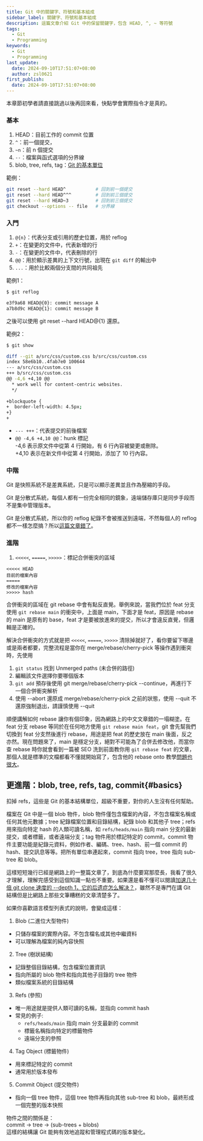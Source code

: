 ```yaml
---
title: Git 中的關鍵字、符號和基本組成
sidebar_label: 關鍵字、符號和基本組成
description: 這篇文章介紹 Git 中的保留關鍵字，包含 HEAD, ^, ~ 等符號
tags:
  - Git
  - Programming
keywords:
  - Git
  - Programming
last_update:
  date: 2024-09-10T17:51:07+08:00
  author: zsl0621
first_publish:
  date: 2024-09-10T17:51:07+08:00
---
```


本章節初學者請直接跳過以後再回來看，快點學會實際指令才是真的。

### 基本

1. HEAD：目前工作的 commit 位置
2. `^`：前一個提交，
3. `~n`：前 n 個提交
4. `--`：檔案與函式選項的分界線
5. blob, tree, refs, tag：[Git 的基本單位](#basics)

範例：

```sh
git reset --hard HEAD^           # 回到前一個提交
git reset --hard HEAD^^^         # 回到前三個提交
git reset --hard HEAD~3          # 回到前三個提交
git checkout --options -- file   # 分界線
```

### 入門

1. `@{n}`：代表分支或引用的歷史位置，用於 reflog
2. `+`：在變更的文件中，代表新增的行
3. `-`：在變更的文件中，代表刪除的行
4. `@@`：用於顯示差異的上下文行號，出現在 `git diff` 的輸出中
5. `...`：用於比較兩個分支間的共同祖先

範例1：

```sh
$ git reflog

e3f9a68 HEAD@{0}: commit message A
a7b8d9c HEAD@{1}: commit message B
```

之後可以使用 git reset --hard HEAD@{1} 還原。

範例2：

```sh
$ git show

diff --git a/src/css/custom.css b/src/css/custom.css
index 58e6b10..4fab7e0 100644
--- a/src/css/custom.css
+++ b/src/css/custom.css
@@ -4,6 +4,10 @@
  * work well for content-centric websites.
  */
 
+blockquote {
+  border-left-width: 4.5px; 
+}
+
```

- `--- +++`：代表提交的前後檔案  
- `@@ -4,6 +4,10 @@`：hunk 標記  
-4,6 表示原文件中從第 4 行開始，有 6 行內容被變更或刪除。  
+4,10 表示在新文件中從第 4 行開始，添加了 10 行內容。  

### 中階

Git 是快照系統不是差異系統，只是可以顯示差異並且作為壓縮的手段。

Git 是分散式系統，每個人都有一份完全相同的鏡象，遠端儲存庫只是同步手段而不是集中管理版本。

Git 是分散式系統，所以你的 reflog 紀錄不會被推送到遠端，不然每個人的 reflog 都不一樣怎麼搞？所以[這篇文章錯了](https://gitbook.tw/chapters/faq/remove-files-from-git)。

### 進階

1. `<<<<<`, `=====`, `>>>>>`：標記合併衝突的區域

```git
<<<<< HEAD
目前的檔案內容
=====
修改的檔案內容
>>>>> hash
```

合併衝突的區域在 git rebase 中會有點反直覺。舉例來說，當我們位於 feat 分支使用 `git rebase main` 的衝突中，上面是 main，下面才是 feat，原因是 rebase 的 main 是原有的 base，feat 才是要被放進來的提交，所以才會違反直覺，但邏輯是正確的。

解決合併衝突的方式就是把 `<<<<<`, `=====`, `>>>>>` 清除掉就好了，看你要留下哪邊或是兩者都要，完整流程是當你在 merge/rebase/cherry-pick 等操作遇到衝突時，先使用

1. `git status` 找到 Unmerged paths (未合併的路徑)
2. 編輯該文件選擇你要哪個版本
3. `git add` 預存後使用 git merge/rebase/cherry-pick --continue，再進行下一個合併衝突解析
4. 使用 --abort 還原成 merge/rebase/cherry-pick 之前的狀態，使用 --quit 不還原強制退出，請謹慎使用 --quit

順便講解如何 rebase 讓你有個印象，因為網路上的中文文章錯的一塌糊塗。在 feat 分支 rebase 等同於在任何地方使用 `git rebase main feat`，git 會先幫我們切換到 feat 分支然後進行 rebase，用途是把 feat 的歷史放在 main 後面，反之亦然。現在問題來了，main 是穩定分支，絕對不可能為了合併去修改他，而當你查 rebase 時你就會看到一篇被 SEO 洗到前面教你用 `git rebase feat` 的文章，那個人就是標準的文檔都看不懂就開始寫了，包含他的 rebase onto 教學[問題也很大](../advance/rebase-onto#結語)。

## 更進階：blob, tree, refs, tag, commit{#basics}

扣掉 refs，這些是 Git 的基本結構單位，超級不重要，對你的人生沒有任何幫助。

檔案在 Git 中是一個 blob 物件，blob 物件僅包含檔案的內容，不包含檔案名稱或任何其他元數據；tree 紀錄檔案位置和目錄結構，紀錄 blob 和其他子 tree；refs 用來指向特定 hash 的人類可讀名稱，如 `refs/heads/main` 指向 main 分支的最新提交，或者標籤，或者遠端分支；tag 物件用於標記特定的 commit，commit 物件主要功能是紀錄元資料，例如作者、編碼、tree、hash、前一個 commit 的 hash、提交訊息等等。把所有單位串連起來，commit 指向 tree，tree 指向 sub-tree 和 blob。

這樣短短幾行已經是網路上的一整篇文章了，到底為什麼要寫那麼長，我看了很久才理解，理解完感受到這個知識一點也不重要。如果還是看不懂可以閱讀[加速几十倍 git clone 速度的 --depth 1，它的后遗症怎么解决？](https://blog.csdn.net/qiwoo_weekly/article/details/128710769)，雖然不是專門在講 Git 結構但是比網路上那些文筆糟糕的文章清楚多了。

如果你喜歡語言模型列表式的說明，會變成這樣：

1. Blob (二進位大型物件)

- 只儲存檔案的實際內容。不包含檔名或其他中繼資料
- 可以理解為檔案的純內容快照

2. Tree (樹狀結構)

- 記錄整個目錄結構，包含檔案位置資訊
- 指向所屬的 blob 物件和指向其他子目錄的 tree 物件
- 類似檔案系統的目錄結構

3. Refs (參照)

- 唯一用途就是提供人類可讀的名稱，並指向 commit hash
- 常見的例子:
  - `refs/heads/main` 指向 main 分支最新的 commit
  - 標籤名稱指向特定的標籤物件
  - 遠端分支的參照

4. Tag Object (標籤物件)

- 用來標記特定的 commit
- 通常用於版本發布

5. Commit Object (提交物件)

- 指向一個 tree 物件，這個 tree 物件再指向其他 sub-tree 和 blob，最終形成一個完整的版本快照

物件之間的關係是：  
commit → tree → (sub-trees + blobs)  
這樣的結構讓 Git 能夠有效地追蹤和管理程式碼的版本變化。
